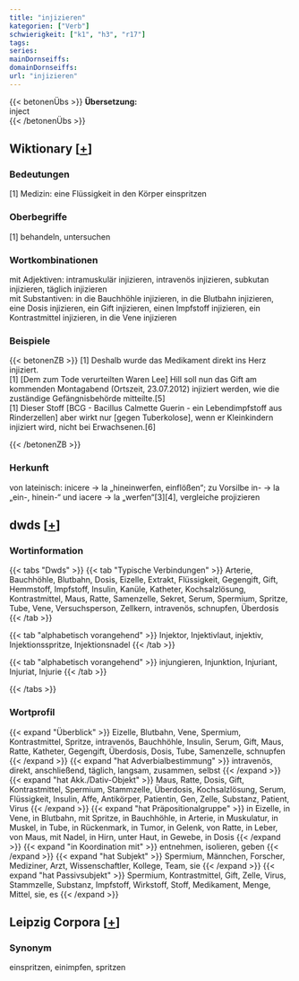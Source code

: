 ```yaml
---
title: "injizieren"
kategorien: ["Verb"]
schwierigkeit: ["k1", "h3", "r17"]
tags:
series:
mainDornseiffs:
domainDornseiffs:
url: "injizieren"
---
```


{{< betonenÜbs >}}
**Übersetzung:**  
inject  
{{< /betonenÜbs >}}

## Wiktionary [[+](https://de.wiktionary.org/wiki/injizieren)]

### Bedeutungen
[1] Medizin: eine Flüssigkeit in den Körper einspritzen  

### Oberbegriffe
[1] behandeln, untersuchen  

### Wortkombinationen
mit Adjektiven: intramuskulär injizieren, intravenös injizieren, subkutan injizieren, täglich injizieren  
mit Substantiven: in die Bauchhöhle injizieren, in die Blutbahn injizieren, eine Dosis injizieren, ein Gift injizieren, einen Impfstoff injizieren, ein Kontrastmittel injizieren, in die Vene injizieren  

### Beispiele
{{< betonenZB >}}
[1] Deshalb wurde das Medikament direkt ins Herz injiziert.  
[1] [Dem zum Tode verurteilten Waren Lee] Hill soll nun das Gift am kommenden Montagabend (Ortszeit, 23.07.2012) injiziert werden, wie die zuständige Gefängnisbehörde mitteilte.[5]  
[1] Dieser Stoff [BCG - Bacillus Calmette Guerin - ein Lebendimpfstoff aus Rinderzellen] aber wirkt nur [gegen Tuberkolose], wenn er Kleinkindern injiziert wird, nicht bei Erwachsenen.[6]  

{{< /betonenZB >}}
### Herkunft
von lateinisch: inicere → la „hineinwerfen, einflößen“; zu Vorsilbe in- → la „ein-, hinein-“ und iacere → la „werfen“[3][4], vergleiche projizieren  



## dwds [[+](https://www.dwds.de/wb/injizieren)]

### Wortinformation
{{< tabs "Dwds" >}}
{{< tab "Typische Verbindungen" >}}
Arterie, Bauchhöhle, Blutbahn, Dosis, Eizelle, Extrakt, Flüssigkeit, Gegengift, Gift, Hemmstoff, Impfstoff, Insulin, Kanüle, Katheter, Kochsalzlösung, Kontrastmittel, Maus, Ratte, Samenzelle, Sekret, Serum, Spermium, Spritze, Tube, Vene, Versuchsperson, Zellkern, intravenös, schnupfen, Überdosis
{{< /tab >}}

{{< tab "alphabetisch vorangehend" >}}
Injektor, Injektivlaut, injektiv, Injektionsspritze, Injektionsnadel
{{< /tab >}}

{{< tab "alphabetisch vorangehend" >}}
injungieren, Injunktion, Injuriant, Injuriat, Injurie
{{< /tab >}}

{{< /tabs >}}

### Wortprofil
{{< expand "Überblick" >}} Eizelle, Blutbahn, Vene, Spermium, Kontrastmittel, Spritze, intravenös, Bauchhöhle, Insulin, Serum, Gift, Maus, Ratte, Katheter, Gegengift, Überdosis, Dosis, Tube, Samenzelle, schnupfen {{< /expand >}}
{{< expand "hat Adverbialbestimmung" >}} intravenös, direkt, anschließend, täglich, langsam, zusammen, selbst {{< /expand >}}
{{< expand "hat Akk./Dativ-Objekt" >}} Maus, Ratte, Dosis, Gift, Kontrastmittel, Spermium, Stammzelle, Überdosis, Kochsalzlösung, Serum, Flüssigkeit, Insulin, Affe, Antikörper, Patientin, Gen, Zelle, Substanz, Patient, Virus {{< /expand >}}
{{< expand "hat Präpositionalgruppe" >}} in Eizelle, in Vene, in Blutbahn, mit Spritze, in Bauchhöhle, in Arterie, in Muskulatur, in Muskel, in Tube, in Rückenmark, in Tumor, in Gelenk, von Ratte, in Leber, von Maus, mit Nadel, in Hirn, unter Haut, in Gewebe, in Dosis {{< /expand >}}
{{< expand "in Koordination mit" >}} entnehmen, isolieren, geben {{< /expand >}}
{{< expand "hat Subjekt" >}} Spermium, Männchen, Forscher, Mediziner, Arzt, Wissenschaftler, Kollege, Team, sie {{< /expand >}}
{{< expand "hat Passivsubjekt" >}} Spermium, Kontrastmittel, Gift, Zelle, Virus, Stammzelle, Substanz, Impfstoff, Wirkstoff, Stoff, Medikament, Menge, Mittel, sie, es {{< /expand >}}

## Leipzig Corpora [[+](https://corpora.uni-leipzig.de/en/res?word=injizieren&corpusId=deu_newscrawl-public_2018)]


### Synonym
einspritzen, einimpfen, spritzen

